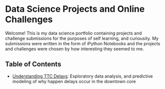 # Data Science Projects and Online Challenges

Welcome! This is my data science portfolio containing projects and challenge submissions for the purposes of self learning, and curiousity. My submissions were written in the form of iPython Notebooks and the projects and challenges were chosen by how interesting they seemed to me.

## Table of Contents

  - [Understanding TTC Delays](https://github.com/dbnguyen28/DataScience/blob/master/TTC%20Project/Subway_Delay_Analysis.ipynb): Exploratory data analysis, and predictive modeling of why happen delays occur in the downtown core
      
